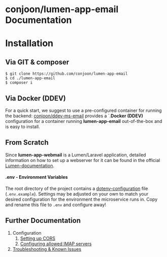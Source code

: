 # conjoon/lumen-app-email Documentation

# Installation

## Via GIT & composer
```shell
$ git clone https://github.com/conjoon/lumen-app-email
$ cd ./lumen-app-email
$ composer i
```

## Via Docker (DDEV)
For a quick start, we suggest to use a pre-configured container for running the backend: [conjoon\/ddev-ms-email](https://github.com/conjoon/ddev-ms-email) provides a `.**Docker (DDEV)** configuration for a container running **lumen-app-email** out-of-the-box and is easy to install.

## From Scratch
Since **lumen-app-webmail** is a Lumen/Laravel application, detailed information on how to set up a webserver for it can be found in the official [Lumen\-documentation](https://lumen.laravel.com/docs/).


#### .env - Environment Variables
The root directory of the project contains a [dotenv-configuration](https://github.com/vlucas/phpdotenv) file (`.env.example`).
Settings may be adjusted on your own to match your desired configuration for the environment the microservice runs in. Copy and rename this file to `.env` and configure away!


## Further Documentation
 1. Configuration
    1. [Setting up CORS](./cors.md)
    2. [Configuring allowed IMAP servers](./serverconfig.md)
 2. [Troubleshooting & Known Issues](./troubleshooting.md)
